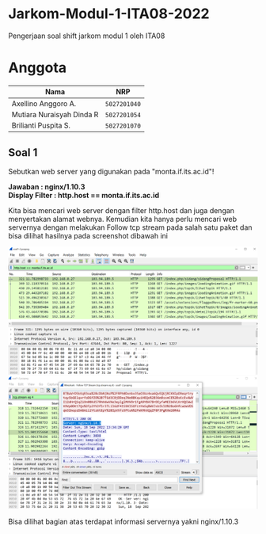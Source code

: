 # Jarkom-Modul-1-ITA08-2022

Pengerjaan soal shift jarkom modul 1 oleh ITA08

# Anggota

| Nama                           | NRP          | 
| -------------------------------| -------------| 
| Axellino Anggoro A.              | `5027201040` | 
| Mutiara Nuraisyah Dinda R            | `5027201054` | 
| Brilianti Puspita S.  | `5027201070` |

## Soal 1
Sebutkan web server yang digunakan pada "monta.if.its.ac.id"! 

<b>Jawaban : nginx/1.10.3 <br>
Display Filter : http.host == monta.if.its.ac.id <br> </b>

Kita bisa mencari web server dengan filter http.host dan juga dengan menyertakan alamat webnya. Kemudian kita hanya perlu mencari web servernya dengan melakukan Follow tcp stream pada salah satu paket dan bisa dilihat hasilnya pada screenshot dibawah ini

![1a](/Screenshot/1a.png)
![1b](/Screenshot/1b.png)

Bisa dilihat bagian atas terdapat informasi servernya yakni nginx/1.10.3
